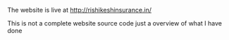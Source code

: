 The website is live at http://rishikeshinsurance.in/


This is not a complete website source code just a overview of what I have done 

